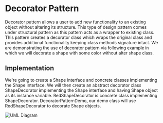 # Decorator Pattern
Decorator pattern allows a user to add new functionality to an existing object without altering its structure. This type of design pattern comes under structural pattern as this pattern acts as a wrapper to existing class. 
This pattern creates a decorator class which wraps the original class and provides additional functionality keeping class methods signature intact. 
We are demonstrating the use of decorator pattern via following example in which we will decorate a shape with some color without alter shape class.

## Implementation
We're going to create a Shape interface and concrete classes implementing the Shape interface. We will then create an abstract decorator class ShapeDecorator implementing the Shape interface and having Shape object as its instance variable.
RedShapeDecorator is concrete class implementing ShapeDecorator.
DecoratorPatternDemo, our demo class will use RedShapeDecorator to decorate Shape objects.

![UML Diagram](https://github.com/[username]/[reponame]/blob/[branch]/image.jpg?raw=true)

